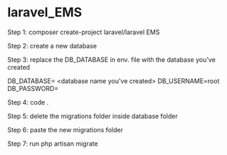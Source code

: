 # laravel_EMS

Step 1:
  composer create-project laravel/laravel EMS
  
Step 2:
  create a new database
  
Step 3:
  replace the DB_DATABASE in env. file with the database you've created
  
  DB_DATABASE= <database name you've created>
  DB_USERNAME=root
  DB_PASSWORD=
  
Step 4:
  code .
  
Step 5:
  delete the migrations folder inside database folder
  
Step 6:
  paste the new migrations folder
  
Step 7:
  run php artisan migrate
